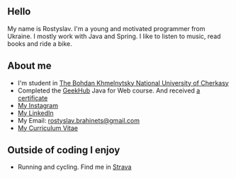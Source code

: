 ## Hello
My name is Rostyslav. I'm a young and motivated programmer from Ukraine. I mostly work with Java and Spring. I like to listen to music, read books and ride a bike.

## About me
- I'm student in [The Bohdan Khmelnytsky National University of Cherkasy](https://www.cdu.edu.ua/)
- Completed the [GeekHub](https://geekhub.ck.ua) Java for Web course. And received [a certificate](https://drive.google.com/file/d/1ovealLDjEkHu5Ncokv2JPUOjTNWfI1EW/view?usp=share_link)
- [My Instagram](https://www.instagram.com/rbrahinets/)
- [My LinkedIn](https://www.linkedin.com/in/rbrahinets/)
- My Email: [rostyslav.brahinets@gmail.com](mailto:rostyslav.brahinets@gmail.com)
- [My Curriculum Vitae](https://drive.google.com/file/d/1l6H8NY7_pOxy_ds1Yesmw02etczLO_Gb/view?usp=share_link)

## Outside of coding I enjoy
- Running and cycling. Find me in [Strava](https://www.strava.com/athletes/rbrahinets)
